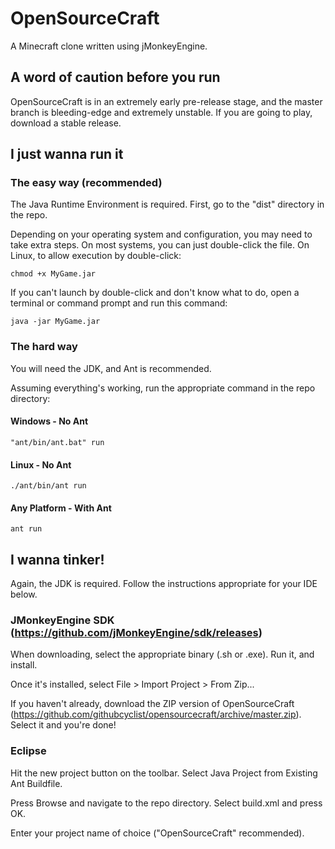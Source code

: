 # OpenSourceCraft
A Minecraft clone written using jMonkeyEngine.

## A word of caution before you run
OpenSourceCraft is in an extremely early pre-release stage, and the master branch is bleeding-edge and extremely unstable. If you are going to play, download a stable release. 

## I just wanna run it
### The easy way (recommended)
The Java Runtime Environment is required. First, go to the "dist" directory in the repo.

Depending on your operating system and configuration, you may need to take extra steps. On most systems, you can just double-click the file. On Linux, to allow execution by double-click:

`chmod +x MyGame.jar`

If you can't launch by double-click and don't know what to do, open a terminal or command prompt and run this command:

`java -jar MyGame.jar`

### The hard way
You will need the JDK, and Ant is recommended.

Assuming everything's working, run the appropriate command in the repo directory:

#### Windows - No Ant
`"ant/bin/ant.bat" run`

#### Linux - No Ant
`./ant/bin/ant run`

#### Any Platform - With Ant
`ant run`

## I wanna tinker!
Again, the JDK is required. Follow the instructions appropriate for your IDE below.

### JMonkeyEngine SDK (https://github.com/jMonkeyEngine/sdk/releases)

When downloading, select the appropriate binary (.sh or .exe). Run it, and install.

Once it's installed, select File > Import Project > From Zip...

If you haven't already, download the ZIP version of OpenSourceCraft (https://github.com/githubcyclist/opensourcecraft/archive/master.zip). Select it and you're done!

### Eclipse

Hit the new project button on the toolbar. Select Java Project from Existing Ant Buildfile.

Press Browse and navigate to the repo directory. Select build.xml and press OK.

Enter your project name of choice ("OpenSourceCraft" recommended).
